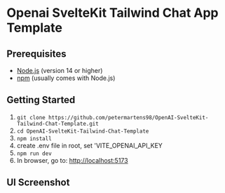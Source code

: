 # Openai SvelteKit Tailwind Chat App Template

## Prerequisites

- [Node.js](https://nodejs.org/) (version 14 or higher)
- [npm](https://www.npmjs.com/) (usually comes with Node.js)

## Getting Started

1. `git clone https://github.com/petermartens98/OpenAI-SvelteKit-Tailwind-Chat-Template.git`
2. `cd OpenAI-SvelteKit-Tailwind-Chat-Template`
3. `npm install`
4. create .env file in root, set 'VITE_OPENAI_API_KEY
5. `npm run dev`
6. In browser, go to: <http://localhost:5173>

## UI Screenshot

